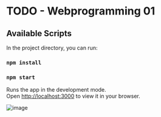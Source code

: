 # TODO - Webprogramming 01

## Available Scripts

In the project directory, you can run:
### `npm install`
### `npm start`

Runs the app in the development mode.\
Open [http://localhost:3000](http://localhost:3000) to view it in your browser.


![image](https://github.com/coolbeautylady/todo/assets/94233789/2ba0dce8-af9b-414f-9a9a-e6fb7c93d9bc)
